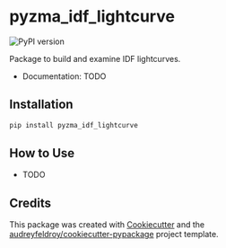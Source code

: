 # pyzma_idf_lightcurve

![PyPI version](https://img.shields.io/pypi/v/pyzma_idf_lightcurve.svg)

Package to build and examine IDF lightcurves.

* Documentation: TODO

## Installation

```bash
pip install pyzma_idf_lightcurve
```

## How to Use

- TODO

## Credits

This package was created with [Cookiecutter](https://github.com/audreyfeldroy/cookiecutter) and the [audreyfeldroy/cookiecutter-pypackage](https://github.com/audreyfeldroy/cookiecutter-pypackage) project template.
